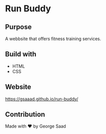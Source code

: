 # Run Buddy

## Purpose

A webbsite that offers fitness training services.

## Build with

- HTML
- CSS

## Website

https://gsaaad.github.io/run-buddy/

## Contribution

Made with ❤️ by George Saad
